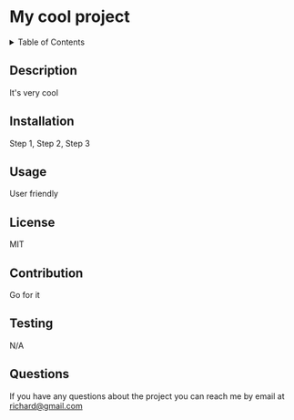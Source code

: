 # My cool project
  <!-- TABLE OF CONTENTS -->
<details>
  <summary>Table of Contents</summary>
  <ol>
    <li><a href="#description">Description</a></li>
    <li><a href="#installation">Installation</a></li>
    <li><a href="#usage">Usage</a></li>
    <li><a href="#license">License</a></li>
    <li><a href="#contribution">Contribution</a></li>
    <li><a href="#testing">Testing</a></li>
    <li><a href="#questions">Questions</a></li>
  </ol>
</details>

## Description

It's very cool

## Installation

Step 1, Step 2, Step 3

## Usage

User friendly

## License

MIT

## Contribution

Go for it

## Testing

N/A

## Questions

If you have any questions about the project you can reach me by email at richard@gmail.com

